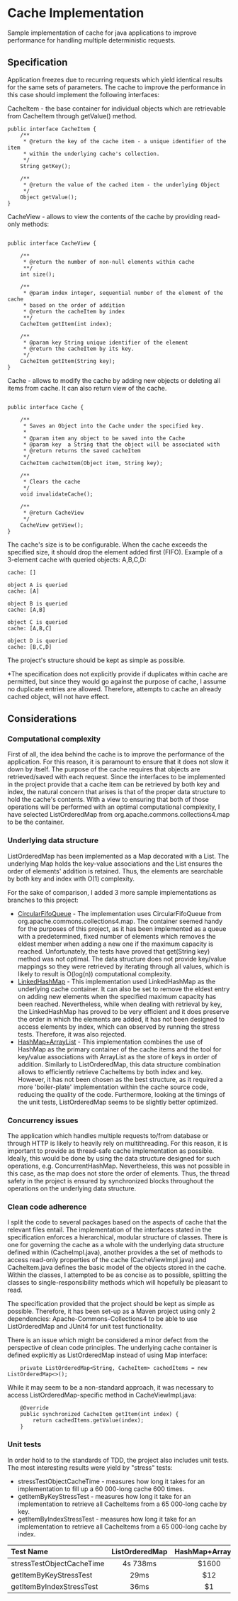 # Cache Implementation

Sample implementation of cache for java applications to improve performance for handling multiple deterministic requests.

## Specification

Application freezes due to recurring requests which yield identical results for the same sets of parameters. The cache to improve the performance in this case should implement the following interfaces:

CacheItem - the base container for individual objects which are retrievable from CacheItem through getValue() method.   

```
public interface CacheItem {
    /**
     * @return the key of the cache item - a unique identifier of the item 
     * within the underlying cache's collection.
     */
    String getKey();

    /**
     * @return the value of the cached item - the underlying Object
     */
    Object getValue();
}

```
CacheView - allows to view the contents of the cache by providing read-only methods:
```

public interface CacheView {

    /**
     * @return the number of non-null elements within cache
     **/
    int size();

    /**
     * @param index integer, sequential number of the element of the cache
     * based on the order of addition
     * @return the cacheItem by index
     **/
    CacheItem getItem(int index);

    /**
     * @param key String unique identifier of the element
     * @return the cacheItem by its key.
     */
    CacheItem getItem(String key);
}

```
Cache - allows to modify the cache by adding new objects or deleting all items from cache. It can also return view of the cache.
```

public interface Cache {

    /**
     * Saves an Object into the Cache under the specified key.
     *
     * @param item any object to be saved into the Cache
     * @param key  a String that the object will be associated with
     * @return returns the saved cacheItem
     */
    CacheItem cacheItem(Object item, String key);

    /**
     * Clears the cache
     */
    void invalidateCache();

    /**
     * @return CacheView
     */
    CacheView getView();
}

```

The cache's size is to be configurable. When the cache exceeds the specified size, it should drop the element added first (FIFO). Example of a 3-element cache with queried objects: A,B,C,D:

```
cache: []

object A is queried
cache: [A]

object B is queried
cache: [A,B]

object C is queried
cache: [A,B,C]

object D is queried
cache: [B,C,D]
```

The project's structure should be kept as simple as possible. 

*The specification does not explicitly provide if duplicates within cache are permitted, but since they would go against the purpose of cache, I assume no duplicate entries are allowed. Therefore, attempts to cache an already cached object, will not have effect.

## Considerations

### Computational complexity

First of all, the idea behind the cache is to improve the performance of the application. For this reason, it is paramount to ensure that it does not slow it down by itself. The purpose of the cache requires that objects are retrieved/saved with each request. Since the interfaces to be implemented in the project provide that a cache item can be retrieved by both key and index, the natural concern that arises is that of the proper data structure to hold the cache's contents. With a view to ensuring that both of those operations will be performed with an optimal computational complexity, I have selected ListOrderedMap from org.apache.commons.collections4.map to be the container. 

### Underlying data structure

ListOrderedMap has been implemented as a Map decorated with a List. The underlying Map holds the key-value associations and the List ensures the order of elements' addition is retained. Thus, the elements are searchable by both key and index with O(1) complexity.


For the sake of comparison, I added 3 more sample implementations as branches to this project:
* [CircularFifoQueue](https://github.com/krystiankowalik/cache/tree/CircularFifoQueue_Impl/) - The implementation uses CircularFifoQueue from org.apache.commons.collections4.map. The container seemed handy for the purposes of this project, as it has been implemented as a queue with a predetermined, fixed number of elements which removes the eldest member when adding a new one if the maximum capacity is reached. Unfortunately, the tests have proved that get(String key) method was not optimal. The data structure does  not provide key/value mappings so they were retrieved by iterating through all values, which is likely to result is O(log(n)) computational complexity.
* [LinkedHashMap](https://github.com/krystiankowalik/cache/tree/LinkedHashMap_impl) - This implementation used LinkedHashMap as the underlying cache container. It can also be set to remove the eldest entry on adding new elements when the specified maximum capacity has been reached. Nevertheless, while when dealing with retrieval by key, the LinkedHashMap has proved to be very efficient and it does preserve the order in which the elements are added, it has not been designed to access elements by index, which can observed by running the stress tests. Therefore, it was also rejected.
* [HashMap+ArrayList](https://github.com/krystiankowalik/cache/tree/HashMap_Impl) - This implementation combines the use of HashMap as the primary container of the cache items and the tool for key/value associations with ArrayList as the store of keys in order of addition. Similarly to ListOrderedMap, this data structure combination allows to efficiently retrieve CacheItems by both index and key. However, it has not been chosen as the best structure, as it required a more 'boiler-plate' implementation within the cache source code, reducing the quality of the code. Furthermore, looking at the timings of the unit tests, ListOrderedMap seems to be slightly better optimized. 

### Concurrency issues

The application which handles multiple requests to/from database or through HTTP is likely to heavily rely on multithreading. For this reason, it is important to provide as thread-safe cache implementation as possible. Ideally, this would be done by using the data structure designed for such operations, e.g. ConcurrentHashMap. Nevertheless, this was not possible in this case, as the map does not store the order of elements. Thus, the thread safety in the project is ensured by synchronized blocks throughout the operations on the underlying data structure. 

### Clean code adherence

I split the code to several packages based on the aspects of cache that the relevant files entail. The implementation of the interfaces stated in the specification enforces a hierarchical, modular structure of classes. There is one for governing the cache as a whole with the underlying data structure defined within (CacheImpl.java), another provides a the set of methods to access read-only properties of the cache (CacheViewImpl.java) and CacheItem.java  defines the basic model of the objects stored in the cache. Within the classes, I attempted to be as concise as to possible, splitting the classes to single-responsibility methods which will hopefully be pleasant to read.

The specification provided that the project should be kept as simple as possible. Therefore, it has been set-up as a Maven project using only 2 dependencies: Apache-Commons-Collections4 to be able to use ListOrderedMap and JUnit4 for unit test functionality.

There is an issue which might be considered a minor defect from the perspective of clean code principles. The underlying cache container is defined explicitly as ListOrderedMap instead of using Map interface:

```
    private ListOrderedMap<String, CacheItem> cachedItems = new ListOrderedMap<>();
```

While it may seem to be a non-standard approach, it was necessary to access ListOrderedMap-specific method in CacheViewImpl.java:

```
    @Override
    public synchronized CacheItem getItem(int index) {
        return cachedItems.getValue(index);
    }
```

### Unit tests

In order hold to to the standards of TDD, the project also includes unit tests. The most interesting results were yield by "stress" tests:
* stressTestObjectCacheTime - measures how long it takes for an implementation to fill up a 60 000-long cache 600 times.
* getItemByKeyStressTest - measures how long it take for an implementation to retrieve all CacheItems from a 65 000-long cache by key.
* getItemByIndexStressTest - measures how long it take for an implementation to retrieve all CacheItems from a 65 000-long cache by index.

| Test Name | ListOrderedMap | HashMap+ArrayList|LinkedHashMap|CircularFifoQueue|
| :------------ |:---------------:| :-----:|:-----:|:-----:|
|stressTestObjectCacheTime     | 4s 738ms| $1600 |$1600 |$1600 |
| getItemByKeyStressTest    | 29ms        |   $12 |$1600 |$1600 |
| getItemByIndexStressTest | 36ms|    $1 |$1600 |$1600 |
  

 

